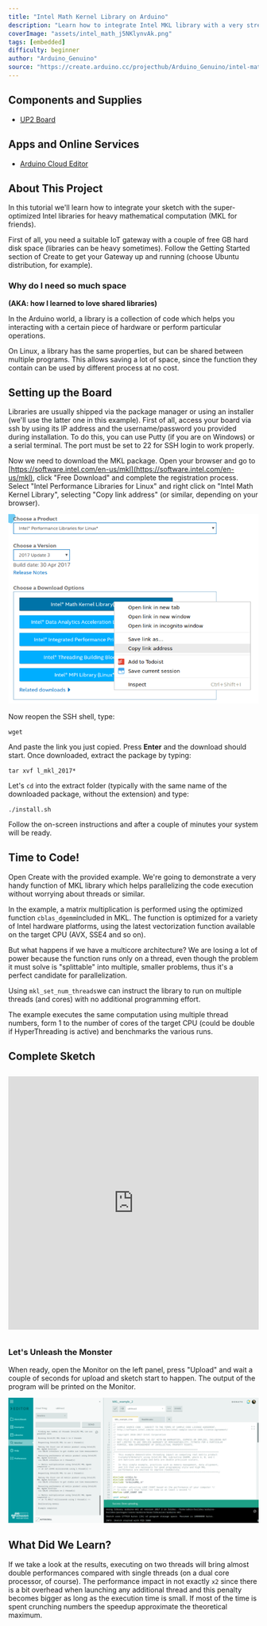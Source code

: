```yaml
---
title: "Intel Math Kernel Library on Arduino"
description: "Learn how to integrate Intel MKL library with a very streamlined Arduino workflow."
coverImage: "assets/intel_math_j5NKlynvAk.png"
tags: [embedded]
difficulty: beginner
author: "Arduino_Genuino"
source: "https://create.arduino.cc/projecthub/Arduino_Genuino/intel-math-kernel-library-on-arduino-1d0be4"
---
```


## Components and Supplies

- [UP2 Board](http://www.up-board.org/upsquared/)

## Apps and Online Services

- [Arduino Cloud Editor](https://create.arduino.cc/editor)

## About This Project

In this tutorial we'll learn how to integrate your sketch with the super-optimized Intel libraries for heavy mathematical computation (MKL for friends).

First of all, you need a suitable IoT gateway with a couple of free GB hard disk space (libraries can be heavy sometimes). Follow the Getting Started section of Create to get your Gateway up and running (choose Ubuntu distribution, for example).

### Why do I need so much space

**(AKA: how I learned to love shared libraries)**

In the Arduino world, a library is a collection of code which helps you interacting with a certain piece of hardware or perform particular operations.

On Linux, a library has the same properties, but can be shared between multiple programs. This allows saving a lot of space, since the function they contain can be used by different process at no cost.

## Setting up the Board

Libraries are usually shipped via the package manager or using an installer (we'll use the latter one in this example). First of all, access your board via ssh by using its IP address and the username/password you provided during installation. To do this, you can use Putty (if you are on Windows) or a serial terminal. The port must be set to 22 for SSH login to work properly.

Now we need to download the MKL package. Open your browser and go to [https://software.intel.com/en-us/mkl](https://software.intel.com/en-us/mkl), click "Free Download" and complete the registration process. Select "Intel Performance Libraries for Linux" and right click on "Intel Math Kernel Library", selecting "Copy link address" (or similar, depending on your browser).

![Copy the link address.](assets/1_CsVFimT6ke.png)

Now reopen the SSH shell, type:

```arduino
wget
```

And paste the link you just copied. Press **Enter** and the download should start. Once downloaded, extract the package by typing:

```arduino
tar xvf l_mkl_2017*
```

Let's `cd` into the extract folder (typically with the same name of the downloaded package, without the extension) and type:

```arduino
./install.sh
```

Follow the on-screen instructions and after a couple of minutes your system will be ready.

## Time to Code!

Open Create with the provided example. We're going to demonstrate a very handy function of MKL library which helps parallelizing the code execution without worrying about threads or similar.

In the example, a matrix multiplication is performed using the optimized function `cblas_dgemm`included in MKL. The function is optimized for a variety of Intel hardware platforms, using the latest vectorization function available on the target CPU (AVX, SSE4 and so on).

But what happens if we have a multicore architecture? We are losing a lot of power because the function runs only on a thread, even though the problem it must solve is "splittable" into multiple, smaller problems, thus it's a perfect candidate for parallelization.

Using `mkl_set_num_threads`we can instruct the library to run on multiple threads (and cores) with no additional programming effort.

The example executes the same computation using multiple thread numbers, form 1 to the number of cores of the target CPU (could be double if HyperThreading is active) and benchmarks the various runs.


## Complete Sketch

<iframe src='https://create.arduino.cc/editor/Arduino_Genuino/f5053d38-afe9-4c59-ab94-0de193af2b4d/preview?embed&snippet' style='height:510px;width:100%;margin:10px 0' frameborder='0'></iframe>


### Let's Unleash the Monster

When ready, open the Monitor on the left panel, press "Upload" and wait a couple of seconds for upload and sketch start to happen. The output of the program will be printed on the Monitor.

![Open the serial monitor to see the output of the program.](assets/2_dZplITasct.png)

## What Did We Learn?

If we take a look at the results, executing on two threads will bring almost double performances compared with single threads (on a dual core processor, of course). The performance impact in not exactly `x2` since there is a bit overhead when launching any additional thread and this penalty becomes bigger as long as the execution time is small. If most of the time is spent crunching numbers the speedup approximate the theoretical maximum.